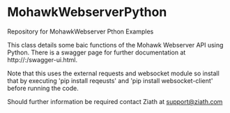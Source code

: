# MohawkWebserverPython
Repository for MohawkWebserver Pthon Examples 

This class details some baic functions of the Mohawk Webserver API using Python. There is a swagger page for further documentation at http://:/swagger-ui.html.

Note that this uses the external requests and websocket module so install that by executing 'pip install reqeusts' and  'pip install websocket-client' before running the code.

Should further information be required contact Ziath at support@ziath.com
